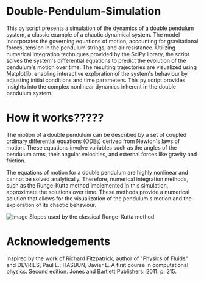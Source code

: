 # Double-Pendulum-Simulation

This py script presents a simulation of the dynamics of a double pendulum system, a classic example of a chaotic dynamical system. The model incorporates the governing equations of motion, accounting for gravitational forces, tension in the pendulum strings, and air resistance. Utilizing numerical integration techniques provided by the SciPy library, the script solves the system's differential equations to predict the evolution of the pendulum's motion over time. The resulting trajectories are visualized using Matplotlib, enabling interactive exploration of the system's behaviour by adjusting initial conditions and time parameters. This py script provides insights into the complex nonlinear dynamics inherent in the double pendulum system.

# How it works?????

The motion of a double pendulum can be described by a set of coupled ordinary differential equations (ODEs) derived from Newton's laws of motion. These equations involve variables such as the angles of the pendulum arms, their angular velocities, and external forces like gravity and friction.

The equations of motion for a double pendulum are highly nonlinear and cannot be solved analytically. Therefore, numerical integration methods, such as the Runge-Kutta method implemented in this simulation, approximate the solutions over time. These methods provide a numerical solution that allows for the visualization of the pendulum's motion and the exploration of its chaotic behaviour.

![image](https://github.com/Ehdunhackme/Double-Pendulum-Simulation/assets/75579286/778090a0-004e-4430-a200-2c2b26e096fb)
Slopes used by the classical Runge-Kutta method 

# Acknowledgements
Inspired by the work of Richard Fitzpatrick, author of "Physics of Fluids" and DEVRIES, Paul L.; HASBUN, Javier E. A first course in computational physics. Second edition. Jones and Bartlett Publishers: 2011. p. 215.



